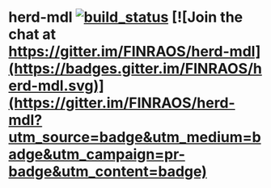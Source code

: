 # herd-mdl [![build_status](https://travis-ci.org/FINRAOS/herd-mdl.svg?branch=master)](https://travis-ci.org/FINRAOS/herd-mdl) [![Join the chat at https://gitter.im/FINRAOS/herd-mdl](https://badges.gitter.im/FINRAOS/herd-mdl.svg)](https://gitter.im/FINRAOS/herd-mdl?utm_source=badge&utm_medium=badge&utm_campaign=pr-badge&utm_content=badge)


